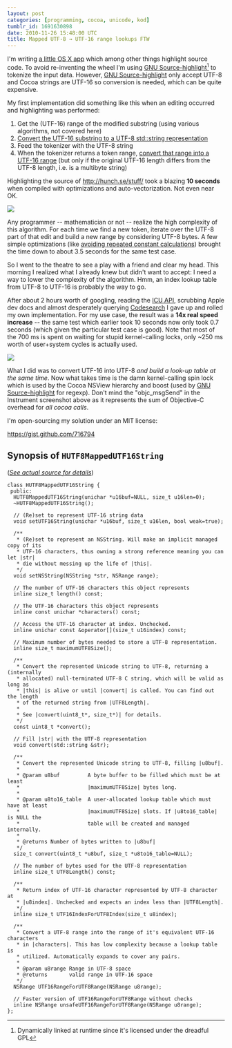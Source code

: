 ```yaml
---
layout: post
categories: [programming, cocoa, unicode, kod]
tumblr_id: 1691630898  
date: 2010-11-26 15:48:00 UTC
title: Mapped UTF-8 → UTF-16 range lookups FTW
---
```


I'm writing [a little OS X app](http://kodapp.com/) which among other things highlight source code. To avoid re-inventing the wheel I'm using [GNU Source-highlight][][^1] to tokenize the input data. However, [GNU Source-highlight][] only accept UTF-8 and Cocoa strings are UTF-16 so conversion is needed, which can be quite expensive.

My first implementation did something like this when an editing occurred and highlighting was performed:

1. Get the (UTF-16) range of the modified substring (using various algorithms, not covered here)
1. [Convert the UTF-16 substring to a UTF-8 std::string representation](https://gist.github.com/716819)
1. Feed the tokenizer with the UTF-8 string
1. When the tokenizer returns a token range, [convert that range into a UTF-16 range](https://gist.github.com/716826) (but only if the original UTF-16 length differs from the UTF-8 length, i.e. is a multibyte string)

Highlighting the source of <http://hunch.se/stuff/> took a blazing **10 seconds** when compiled with optimizations and auto-vectorization. Not even near OK.

[![](http://farm5.static.flickr.com/4103/5208847545_ed08fb23c4_o.png)](http://farm5.static.flickr.com/4103/5208847545_ed08fb23c4_o.png)

Any programmer -- mathematician or not -- realize the high complexity of this algorithm. For each time we find a new token, iterate over the UTF-8 part of that edit and build a new range by considering UTF-8 bytes. A few simple optimizations (like [avoiding repeated constant calculations](https://gist.github.com/716830)) brought the time down to about 3.5 seconds for the same test case.

So I went to the theatre to see a play with a friend and clear my head. This morning I realized what I already knew but didn't want to accept: I need a way to lower the complexity of the algorithm. Hmm, an index lookup table from UTF-8 to UTF-16 is probably the way to go.

After about 2 hours worth of googling, reading the [ICU API](http://icu-project.org/apiref/icu4c/), scrubbing Apple dev docs and almost desperately querying [Codesearch](http://codesearch.google.com/) I gave up and rolled my own implementation. For my use case, the result was a **14x real speed increase** -- the same test which earlier took 10 seconds now only took 0.7 seconds (which given the particular test case is good). Note that most of the 700 ms is spent on waiting for stupid kernel-calling locks, only ~250 ms worth of user+system cycles is actually used.

[![](http://farm5.static.flickr.com/4148/5209445618_65da8a77b8_o.png)](http://farm5.static.flickr.com/4148/5209445618_65da8a77b8_o.png)

What I did was to convert UTF-16 into UTF-8 *and build a look-up table at the same time*. Now what takes time is the damn kernel-calling spin lock which is used by the Cocoa NSView hierarchy and boost (used by [GNU Source-highlight][] for regexp). Don't mind the "objc_msgSend" in the Instrument screenshot above as it represents the sum of Objective-C overhead for _all cocoa calls_.

I'm open-sourcing my solution under an MIT license:

<https://gist.github.com/716794>

<!-- more -->

## Synopsis of `HUTF8MappedUTF16String`

(*[See actual source for details](https://gist.github.com/716794)*)

    class HUTF8MappedUTF16String {
     public:
      HUTF8MappedUTF16String(unichar *u16buf=NULL, size_t u16len=0);
      ~HUTF8MappedUTF16String();
  
      // (Re)set to represent UTF-16 string data
      void setUTF16String(unichar *u16buf, size_t u16len, bool weak=true);
  
      /**
       * (Re)set to represent an NSString. Will make an implicit managed copy of its
       * UTF-16 characters, thus owning a strong reference meaning you can let |str|
       * die without messing up the life of |this|.
       */
      void setNSString(NSString *str, NSRange range);
  
      // The number of UTF-16 characters this object represents
      inline size_t length() const;
  
      // The UTF-16 characters this object represents
      inline const unichar *characters() const;
  
      // Access the UTF-16 character at index. Unchecked.
      inline unichar const &operator[](size_t u16index) const;
  
      // Maximum number of bytes needed to store a UTF-8 representation.
      inline size_t maximumUTF8Size();
  
      /**
       * Convert the represented Unicode string to UTF-8, returning a (internally
       * allocated) null-terminated UTF-8 C string, which will be valid as long as
       * |this| is alive or until |convert| is called. You can find out the length
       * of the returned string from |UTF8Length|.
       *
       * See |convert(uint8_t*, size_t*)| for details.
       */
      const uint8_t *convert();
  
      // Fill |str| with the UTF-8 representation
      void convert(std::string &str);
  
      /**
       * Convert the represented Unicode string to UTF-8, filling |u8buf|.
       *
       * @param u8buf         A byte buffer to be filled which must be at least
       *                      |maximumUTF8Size| bytes long.
       *
       * @param u8to16_table  A user-allocated lookup table which must have at least
       *                      |maximumUTF8Size| slots. If |u8to16_table| is NULL the
       *                      table will be created and managed internally.
       *
       * @returns Number of bytes written to |u8buf|
       */
      size_t convert(uint8_t *u8buf, size_t *u8to16_table=NULL);
  
      // The number of bytes used for the UTF-8 representation
      inline size_t UTF8Length() const;
  
      /**
       * Return index of UTF-16 character represented by UTF-8 character at
       * |u8index|. Unchecked and expects an index less than |UTF8Length|.
       */
      inline size_t UTF16IndexForUTF8Index(size_t u8index);
  
      /**
       * Convert a UTF-8 range into the range of it's equivalent UTF-16 characters
       * in |characters|. This has low complexity because a lookup table is
       * utilized. Automatically expands to cover any pairs.
       *
       * @param u8range Range in UTF-8 space
       * @returns       valid range in UTF-16 space
       */
      NSRange UTF16RangeForUTF8Range(NSRange u8range);
  
      // Faster version of UTF16RangeForUTF8Range without checks
      inline NSRange unsafeUTF16RangeForUTF8Range(NSRange u8range);
    };


[GNU Source-highlight]: http://www.gnu.org/software/src-highlite/

[^1]: Dynamically linked at runtime since it's licensed under the dreadful GPL